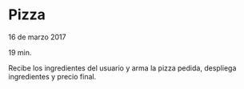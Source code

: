 # Pizza
16 de marzo 2017

19 min.

Recibe los ingredientes del usuario y arma la pizza pedida, despliega ingredientes y precio final.
